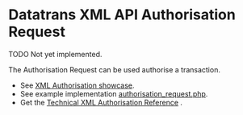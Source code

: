 Datatrans XML API Authorisation Request
=======================================

TODO Not yet implemented.

The Authorisation Request can be used authorise a transaction.

- See [XML Authorisation showcase](https://www.datatrans.ch/showcase/authorisation/xml-authorisation).
- See example implementation [authorisation_request.php](../../examples/authorisation_request.php).
- Get the [Technical XML Authorisation Reference](http://pilot.datatrans.biz/showcase/doc/XML_Authorisation.pdf) .
